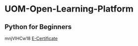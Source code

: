 # UOM-Open-Learning-Platform

## Python for Beginners
mnjVIHCw18
<a href="https://open.uom.lk/lms/mod/customcert/verify_certificate.php" target="_blank">E-Certificate</a>
